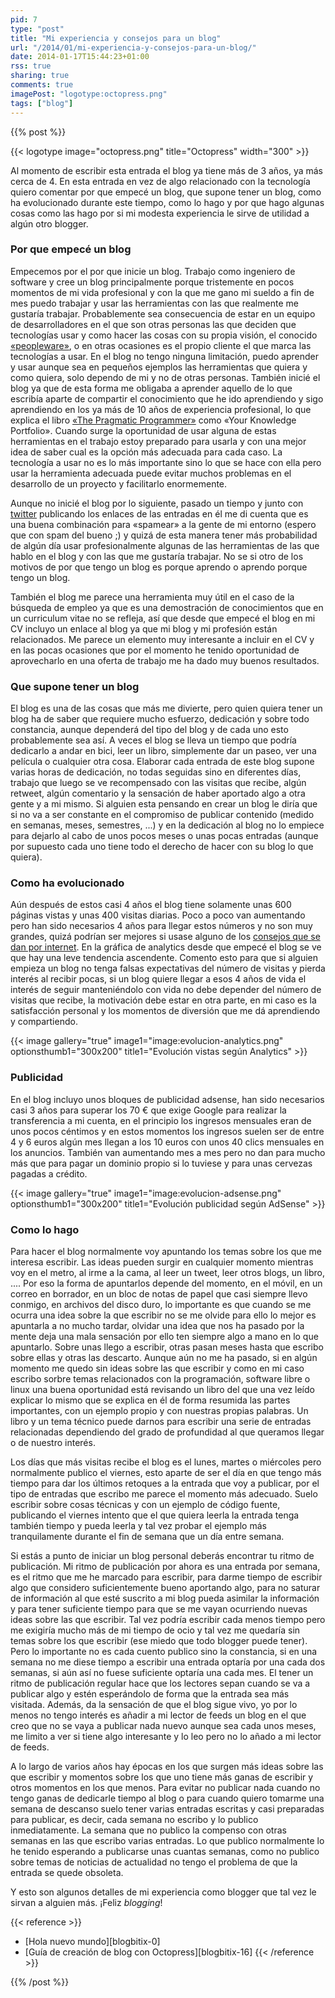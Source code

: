 ```yaml
---
pid: 7
type: "post"
title: "Mi experiencia y consejos para un blog"
url: "/2014/01/mi-experiencia-y-consejos-para-un-blog/"
date: 2014-01-17T15:44:23+01:00
rss: true
sharing: true
comments: true
imagePost: "logotype:octopress.png"
tags: ["blog"]
---
```


{{% post %}}

{{< logotype image="octopress.png" title="Octopress" width="300" >}}

Al momento de escribir esta entrada el blog ya tiene más de 3 años, ya más cerca de 4. En esta entrada en vez de algo relacionado con la tecnología quiero comentar por que empecé un blog, que supone tener un blog, como ha evolucionado durante este tiempo, como lo hago y por que hago algunas cosas como las hago por si mi modesta experiencia le sirve de utilidad a algún otro blogger.

### Por que empecé un blog
Empecemos por el por que inicie un blog. Trabajo como ingeniero de software y cree un blog principalmente porque tristemente en pocos momentos de mi vida profesional y con la que me gano mi sueldo a fin de mes puedo trabajar y usar las herramientas con las que realmente me gustaría trabajar. Probablemente sea consecuencia de estar en un equipo de desarrolladores en el que son otras personas las que deciden que tecnologías usar y como hacer las cosas con su propia visión, el conocido [«peopleware»](https://es.wikipedia.org/wiki/Peopleware), o en otras ocasiones es el propio cliente el que marca las tecnologías a usar. En el blog no tengo ninguna limitación, puedo aprender y usar aunque sea en pequeños ejemplos las herramientas que quiera y como quiera, solo dependo de mi y no de otras personas. También inicié el blog ya que de esta forma me obligaba a aprender aquello de lo que escribía aparte de compartir el conocimiento que he ido aprendiendo y sigo aprendiendo en los ya más de 10 años de experiencia profesional, lo que explica el libro [«The Pragmatic Programmer»](http://www.amazon.com/The-Pragmatic-Programmer-Journeyman-Master/dp/020161622X) como «Your Knowledge Portfolio». Cuando surge la oportunidad de usar alguna de estas herramientas en el trabajo estoy preparado para usarla y con una mejor idea de saber cual es la opción más adecuada para cada caso. La tecnología a usar no es lo más importante sino lo que se hace con ella pero usar la herramienta adecuada puede evitar muchos problemas en el desarrollo de un proyecto y facilitarlo enormemente.

Aunque no inicié el blog por lo siguiente, pasado un tiempo y junto con [twitter](https://twitter.com/picodotdev/) publicando los enlaces de las entradas en él me di cuenta que es una buena combinación para «spamear» a la gente de mi entorno (espero que con spam del bueno ;) y quizá de esta manera tener más probabilidad de algún día usar profesionalmente algunas de las herramientas de las que hablo en el blog y con las que me gustaría trabajar. No se si otro de los motivos de por que tengo un blog es porque aprendo o aprendo porque tengo un blog.

También el blog me parece una herramienta muy útil en el caso de la búsqueda de empleo ya que es una demostración de conocimientos que en un curriculum vitae no se refleja, así que desde que empecé el blog en mi CV incluyo un enlace al blog ya que mi blog y mi profesión están relacionados. Me parece un elemento muy interesante a incluir en el CV y en las pocas ocasiones que por el momento he tenido oportunidad de aprovecharlo en una oferta de trabajo me ha dado muy buenos resultados.

### Que supone tener un blog
El blog es una de las cosas que más me divierte, pero quien quiera tener un blog ha de saber que requiere mucho esfuerzo, dedicación y sobre todo constancia, aunque dependerá del tipo del blog y de cada uno esto probablemente sea así. A veces el blog se lleva un tiempo que podría dedicarlo a andar en bici, leer un libro, simplemente dar un paseo, ver una película o cualquier otra cosa. Elaborar cada entrada de este blog supone varias horas de dedicación, no todas seguidas sino en diferentes días, trabajo que luego se ve recompensado con las visitas que recibe, algún retweet, algún comentario y la sensación de haber aportado algo a otra gente y a mi mismo. Si alguien esta pensando en crear un blog le diría que si no va a ser constante en el compromiso de publicar contenido (medido en semanas, meses, semestres, ...) y en la dedicación al blog no lo empiece para dejarlo al cabo de unos pocos meses o unas pocas entradas (aunque por supuesto cada uno tiene todo el derecho de hacer con su blog lo que quiera).

### Como ha evolucionado
Aún después de estos casi 4 años el blog tiene solamente unas 600 páginas vistas y unas 400 visitas diarias. Poco a poco van aumentando pero han sido necesarios 4 años para llegar estos números y no son muy grandes, quizá podrían ser mejores si usase alguno de los [consejos que se dan por internet](http://www.marketingguerrilla.es/). En la gráfica de analytics desde que empecé el blog se ve que hay una leve tendencia ascendente. Comento esto para que si alguien empieza un blog no tenga falsas expectativas del número de visitas y pierda interés al recibir pocas, si un blog quiere llegar a esos 4 años de vida el interés de seguir manteniéndolo con vida no debe depender del número de visitas que recibe, la motivación debe estar en otra parte, en mi caso es la satisfacción personal y los momentos de diversión que me dá aprendiendo y compartiendo.

{{< image
    gallery="true"
    image1="image:evolucion-analytics.png" optionsthumb1="300x200" title1="Evolución vistas según Analytics" >}}

### Publicidad
En el blog incluyo unos bloques de publicidad adsense, han sido necesarios casi 3 años para superar los 70 € que exige Google para realizar la transferencia a mi cuenta, en el principio los ingresos mensuales eran de unos pocos céntimos y en estos momentos los ingresos suelen ser de entre 4 y 6 euros algún mes llegan a los 10 euros con unos 40 clics mensuales en los anuncios. También van aumentando mes a mes pero no dan para mucho más que para pagar un dominio propio si lo tuviese y para unas cervezas pagadas a crédito.

{{< image
    gallery="true"
    image1="image:evolucion-adsense.png" optionsthumb1="300x200" title1="Evolución publicidad según AdSense" >}}

### Como lo hago
Para hacer el blog normalmente voy apuntando los temas sobre los que me interesa escribir. Las ideas pueden surgir en cualquier momento mientras voy en el metro, al irme a la cama, al leer un tweet, leer otros blogs, un libro, .... Por eso la forma de apuntarlos depende del momento, en el móvil, en un correo en borrador, en un bloc de notas de papel que casi siempre llevo conmigo, en archivos del disco duro, lo importante es que cuando se me ocurra una idea sobre la que escribir no se me olvide para ello lo mejor es apuntarla a no mucho tardar, olvidar una idea que nos ha pasado por la mente deja una mala sensación por ello ten siempre algo a mano en lo que apuntarlo. Sobre unas llego a escribir, otras pasan meses hasta que escribo sobre ellas y otras las descarto. Aunque aún no me ha pasado, si en algún momento me quedo sin ideas sobre las que escribir y como en mi caso escribo sorbre temas relacionados con la programación, software libre o linux una buena oportunidad está revisando un libro del que una vez leído explicar lo mismo que se explica en él de forma resumida las partes importantes, con un ejemplo propio y con nuestras propias palabras. Un libro y un tema técnico puede darnos para escribir una serie de entradas relacionadas dependiendo del grado de profundidad al que queramos llegar o de nuestro interés.

Los días que más visitas recibe el blog es el lunes, martes o miércoles pero normalmente publico el viernes, esto aparte de ser el día en que tengo más tiempo para dar los últimos retoques a la entrada que voy a publicar, por el tipo de entradas que escribo me parece el momento más adecuado. Suelo escribir sobre cosas técnicas y con un ejemplo de código fuente, publicando el viernes intento que el que quiera leerla la entrada tenga también tiempo y pueda leerla y tal vez probar el ejemplo más tranquilamente durante el fin de semana que un día entre semana.

Si estás a punto de iniciar un blog personal deberás encontrar tu ritmo de publicación. Mi ritmo de publicación por ahora es una entrada por semana, es el ritmo que me he marcado para escribir, para darme tiempo de escribir algo que considero suficientemente bueno aportando algo, para no saturar de información al que esté suscrito a mi blog pueda asimilar la información y para tener suficiente tiempo para que se me vayan ocurriendo nuevas ideas sobre las que escribir. Tal vez podría escribir cada menos tiempo pero me exigiría mucho más de mi tiempo de ocio y tal vez me quedaría sin temas sobre los que escribir (ese miedo que todo blogger puede tener). Pero lo importante no es cada cuento publico sino la constancia, si en una semana no me diese tiempo a escribir una entrada optaría por una cada dos semanas, si aún así no fuese suficiente optaría una cada mes. El tener un ritmo de publicación regular hace que los lectores sepan cuando se va a publicar algo y estén esperándolo de forma que la entrada sea más visitada. Además, da la sensación de que el blog sigue vivo, yo por lo menos no tengo interés es añadir a mi lector de feeds un blog en el que creo que no se vaya a publicar nada nuevo aunque sea cada unos meses, me limito a ver si tiene algo interesante y lo leo pero no lo añado a mi lector de feeds.

A lo largo de varios años hay épocas en los que surgen más ideas sobre las que escribir y momentos sobre los que uno tiene más ganas de escribir y otros momentos en los que menos. Para evitar no publicar nada cuando no tengo ganas de dedicarle tiempo al blog o para cuando quiero tomarme una semana de descanso suelo tener varias entradas escritas y casi preparadas para publicar, es decir, cada semana no escribo y lo publico inmediatamente. La semana que no publico la compenso con otras semanas en las que escribo varias entradas. Lo que publico normalmente lo he tenido esperando a publicarse unas cuantas semanas, como no publico sobre temas de noticias de actualidad no tengo el problema de que la entrada se quede obsoleta.

Y esto son algunos detalles de mi experiencia como blogger que tal vez le sirvan a alguien más. ¡Feliz _blogging_!

{{< reference >}}
* [Hola nuevo mundo][blogbitix-0]
* [Guía de creación de blog con Octopress][blogbitix-16]
{{< /reference >}}

{{% /post %}}
